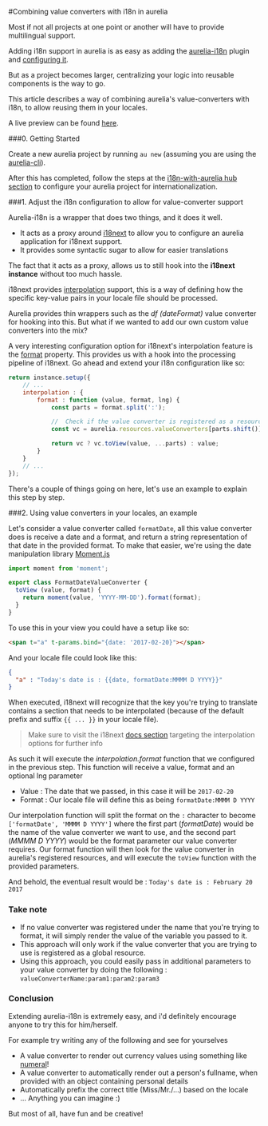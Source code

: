 #Combining value converters with i18n in aurelia
 
Most if not all projects at one point or another will have to provide multilingual support.

Adding i18n support in aurelia is as easy as adding the [aurelia-i18n](https://github.com/aurelia/i18n) plugin and [configuring it](http://aurelia.io/hub.html#/doc/article/aurelia/i18n/latest/i18n-with-aurelia).

But as a project becomes larger, centralizing your logic into reusable components is the way to go.

This article describes a way of combining aurelia's value-converters with i18n, to allow reusing them in your locales.

A live preview can be found [here](https://peterver.github.io/aurelia-i18n-value-converters/).

###0. Getting Started

Create a new aurelia project by running `au new` (assuming you are using the [aurelia-cli](http://aurelia.io/hub.html#/doc/article/aurelia/framework/latest/the-aurelia-cli/1)).

After this has completed, follow the steps at the [i18n-with-aurelia hub section](http://aurelia.io/hub.html#/doc/article/aurelia/i18n/latest/i18n-with-aurelia/1) to configure your aurelia project for internationalization.

###1. Adjust the i18n configuration to allow for value-converter support

Aurelia-i18n is a wrapper that does two things, and it does it well.

- It acts as a proxy around [i18next](https://www.i18next.com) to allow you to configure an aurelia application for i18next support. 
- It provides some syntactic sugar to allow for easier translations

The fact that it acts as a proxy, allows us to still hook into the **i18next instance** without too much hassle.

i18next provides [interpolation](http://i18next.com/translate/interpolation/) support, this is a way of defining how the specific key-value pairs in your locale file should be processed.

Aurelia provides thin wrappers such as the *df (dateFormat)* value converter for hooking into this. But what if we wanted to add our own custom value converters into the mix?

A very interesting configuration option for i18next's interpolation feature is the [format](http://i18next.com/translate/formatting/) property. This provides us with a hook into the processing pipeline of i18next. Go ahead and extend your i18n configuration like so:

```javascript
return instance.setup({
	// ...
	interpolation : {
		format : function (value, format, lng) {
			const parts = format.split(':');

			//  Check if the value converter is registered as a resource
			const vc = aurelia.resources.valueConverters[parts.shift()];

			return vc ? vc.toView(value, ...parts) : value;
		}
	}
	// ...
});
```

There's a couple of things going on here, let's use an example to explain this step by step.

###2. Using value converters in your locales, an example

Let's consider a value converter called `formatDate`, all this value converter does is receive a date and a format, and return a string representation of that date in the provided format. To make that easier, we're using the date manipulation library [Moment.js](https://momentjs.com/)

```javascript
import moment from 'moment';

export class FormatDateValueConverter {
  toView (value, format) {
    return moment(value, 'YYYY-MM-DD').format(format);
  }
}

```

To use this in your view you could have a setup like so: 

```html
<span t="a" t-params.bind="{date: '2017-02-20}"></span>
```

And your locale file could look like this: 

```json
{
  "a" : "Today's date is : {{date, formatDate:MMMM D YYYY}}"
}
```

When executed, i18next will recognize that the key you're trying to translate contains a section that needs to be interpolated (because of the default prefix and suffix `{{ ... }}` in your locale file).

> Make sure to visit the i18next [docs section](http://i18next.com/docs/options/#interpolation-options) targeting the interpolation options for further info

As such it will execute the *interpolation.format* function that we configured in the previous step. This function will receive a value, format and an optional lng parameter

- Value : The date that we passed, in this case it will be `2017-02-20`
- Format : Our locale file will define this as being `formatDate:MMMM D YYYY`

Our interpolation function will split the format on the `:` character to become `['formatDate', 'MMMM D YYYY']` where the first part (*formatDate*) would be the name of the value converter we want to use, and the second part (*MMMM D YYYY*) would be the format parameter our value converter requires. Our format function will then look for the value converter in aurelia's registered resources, and will execute the `toView` function with the provided parameters.

And behold, the eventual result would be : ```Today's date is : February 20 2017```

### Take note

- If no value converter was registered under the name that you're trying to format, it will simply render the value of the variable you passed to it.
- This approach will only work if the value converter that you are trying to use is registered as a global resource.
- Using this approach, you could easily pass in additional parameters to your value converter by doing the following : ```valueConverterName:param1:param2:param3```
 
### Conclusion
Extending aurelia-i18n is extremely easy, and i'd definitely encourage anyone to try this for him/herself.

For example try writing any of the following and see for yourselves

- A value converter to render out currency values using something like [numeral](http://numeraljs.com/)!
- A value converter to automatically render out a person's fullname, when provided with an object containing personal details
- Automatically prefix the correct title (Miss/Mr./...) based on the locale
- ... Anything you can imagine :)

But most of all, have fun and be creative!

